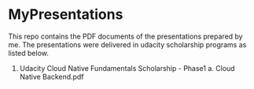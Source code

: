 # MyPresentations
This repo contains the PDF documents of the presentations prepared by me. 
The presentations were delivered in udacity scholarship programs as listed below.
1. Udacity Cloud Native Fundamentals Scholarship - Phase1
  a. Cloud Native Backend.pdf
